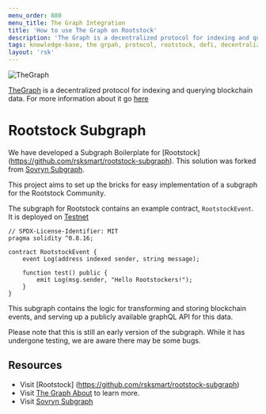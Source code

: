 ```yaml
---
menu_order: 880
menu_title: The Graph Integration
title: 'How to use The Graph on Rootstock'
description: 'The Graph is a decentralized protocol for indexing and querying blockchain data'
tags: knowledge-base, the grpah, protocol, rootstock, defi, decentralized
layout: 'rsk'
---
```


![TheGraph](/assets/img/kb/the-graph/logo.png) 

[TheGraph](https://thegraph.com/) is a decentralized protocol for indexing and querying blockchain data. For more information about it go [here](https://thegraph.com/docs/en/about/)

# Rootstock Subgraph

We have developed a Subgraph Boilerplate for [Rootstock] (https://github.com/rsksmart/rootstock-subgraph). This solution was forked from [Sovryn Subgraph](https://github.com/DistributedCollective/Sovryn-subgraph). 

This project aims to set up the bricks for easy implementation of a subgraph for the Rootstock Community. 

The subgraph for Rootstock contains an example contract, `RootstockEvent`. It is deployed on [Testnet](https://explorer.testnet.rsk.co/address/0x8b73111467242aa8829bb17765718c3749df472b)

```
// SPDX-License-Identifier: MIT
pragma solidity ^0.8.16;

contract RootstockEvent {    
    event Log(address indexed sender, string message);

    function test() public {
        emit Log(msg.sender, "Hello Rootstockers!");        
    }
}
```

This subgraph contains the logic for transforming and storing blockchain events, and serving up a publicly available graphQL API for this data.

Please note that this is still an early version of the subgraph. While it has undergone testing, we are aware there may be some bugs.

## Resources

- Visit [Rootstock] (https://github.com/rsksmart/rootstock-subgraph)
- Visit [The Graph About](https://thegraph.com/docs/en/about/) to learn more.
- Visit [Sovryn Subgraph](https://github.com/DistributedCollective/Sovryn-subgraph)
